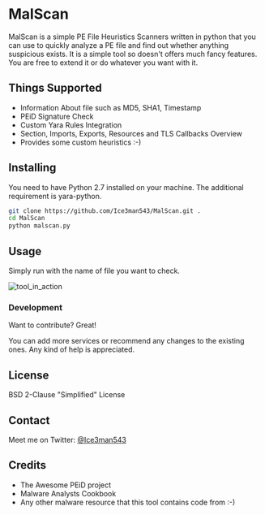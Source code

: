 # MalScan 

MalScan is a simple PE File Heuristics Scanners written in python that you can use to quickly analyze a PE file and find out whether anything suspicious exists. It is a simple tool so doesn't offers much fancy features. You are free to extend it or do whatever you want with it.

## Things Supported

- Information About file such as MD5, SHA1, Timestamp
- PEiD Signature Check
- Custom Yara Rules Integration
- Section, Imports, Exports, Resources and TLS Callbacks Overview
- Provides some custom heuristics :-)

## Installing

You need to have Python 2.7 installed on your machine. The additional requirement is yara-python.

```sh
git clone https://github.com/Ice3man543/MalScan.git .
cd MalScan
python malscan.py
```

## Usage 

Simply run with the name of file you want to check. 

![tool_in_action](https://raw.githubusercontent.com/Ice3man543/MalScan/master/usage_example.png)
### Development

Want to contribute? Great! 

You can add more services or recommend any changes to the existing ones. Any kind of help is appreciated.

License
----

BSD 2-Clause "Simplified" License


## Contact

Meet me on Twitter: [@Ice3man543](https://twitter.com/ice3man543)

## Credits
- The Awesome PEiD project
- Malware Analysts Cookbook
- Any other malware resource that this tool contains code from :-)
